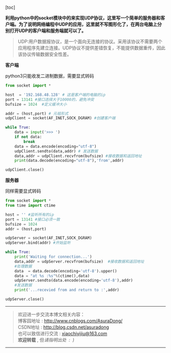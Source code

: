 [toc]

**利用python中的socket模块中的来实现UDP协议，这里写一个简单的服务器和客户端。为了说明网络编程中UDP的应用，这里就不写图形化了，在两台电脑上分别打开UDP的客户端和服务端就可以了。**

> UDP:用户数据报协议，是一个面向无连接的协议。采用该协议不需要两个应用程序先建立连接。UDP协议不提供差错恢复，不能提供数据重传，因此该协议传输数据安全性差。

**客户端**

python3只能收发二进制数据，需要显式转码

```python
from socket import *

host  = '192.168.48.128' # 这是客户端的电脑的ip
port = 13141 #接口选择大于10000的，避免冲突
bufsize = 1024  #定义缓冲大小

addr = (host,port) # 元祖形式
udpClient = socket(AF_INET,SOCK_DGRAM) #创建客户端

while True:
    data = input('>>> ')
    if not data:
        break
    data = data.encode(encoding="utf-8") 
    udpClient.sendto(data,addr) # 发送数据
    data,addr = udpClient.recvfrom(bufsize) #接收数据和返回地址
    print(data.decode(encoding="utf-8"),'from',addr)

udpClient.close()
```

**服务器**

同样需要显式转码

```python
from socket import *
from time import ctime

host = '' #监听所有的ip
port = 13141 #接口必须一致
bufsize = 1024
addr = (host,port) 

udpServer = socket(AF_INET,SOCK_DGRAM)
udpServer.bind(addr) #开始监听

while True:
    print('Waiting for connection...')
    data,addr = udpServer.recvfrom(bufsize)  #接收数据和返回地址
    #处理数据
    data  = data.decode(encoding='utf-8').upper()
    data = "at %s :%s"%(ctime(),data)
    udpServer.sendto(data.encode(encoding='utf-8'),addr)
    #发送数据
    print('...recevied from and return to :',addr)

udpServer.close()
```

***

> 欢迎进一步交流本博文相关内容：<br>
博客园地址 : <http://www.cnblogs.com/AsuraDong/><br>
CSDN地址 : <http://blog.csdn.net/asuradong><br>
也可以致信进行交流 : <xiaochiyijiu@163.com> <br>
**欢迎转载** , 但*请指明出处 &nbsp;:&nbsp;&nbsp;)*

***